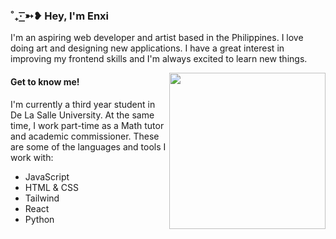 ### ˚₊· ͟͟͞͞➳❥ Hey, I'm Enxi

<p> I'm an aspiring web developer and artist based in the Philippines. I love doing art and designing new applications. I have a great interest in improving my frontend skills and I'm always excited to learn new things. </p>

<img align="right" src="https://i.pinimg.com/564x/38/97/37/38973776d5cc0a1eca4ef7090135a2b6.jpg" width="250" height="250" />

#### Get to know me!

<p> I'm currently a third year student in De La Salle University. At the same time, I work part-time as a Math tutor and academic commissioner. These are some of the languages and tools I work with: </p>

<ul>
  <li>JavaScript</li>
  <li>HTML & CSS</li>
  <li>Tailwind</li>
  <li>React</li>
  <li>Python</li>
</ul>
